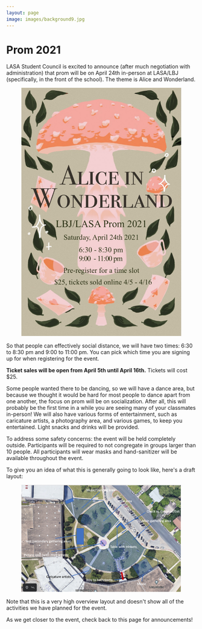 ```yaml
---
layout: page
image: images/background9.jpg
---
```

# Prom 2021
LASA Student Council is excited to announce (after much negotiation with administration) that prom will be on April 24th in-person at LASA/LBJ (specifically, in the front of the school). The theme is Alice and Wonderland.

<figure>
    <a href="/images/prom2021Poster.jpg"><img src="/images/prom2021Poster.jpg" width="500"></a>
</figure>

So that people can effectively social distance, we will have two times: 6:30 to 8:30 pm and 9:00 to 11:00 pm. You can pick which time you are signing up for when registering for the event.

**Ticket sales will be open from April 5th until April 16th.** Tickets will cost $25.

Some people wanted there to be dancing, so we will have a dance area, but because we thought it would be hard for most people to dance apart from one another, the focus on prom will be on socialization. After all, this will probably be the first time in a while you are seeing many of your classmates in-person! We will also have various forms of entertainment, such as caricature artists, a photography area, and various games, to keep you entertained. Light snacks and drinks will be provided.

To address some safety concerns: the event will be held completely outside. Participants will be required to not congregate in groups larger than 10 people. All participants will wear masks and hand-sanitizer will be available throughout the event.

To give you an idea of what this is generally going to look like, here's a draft layout:
<figure>
    <a href="/images/prom2021DraftLayout1.png"><img src="/images/prom2021DraftLayout1.png" width="500"></a>
</figure>
Note that this is a very high overview layout and doesn't show all of the activities we have planned for the event.

As we get closer to the event, check back to this page for announcements!

